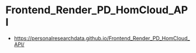 # Frontend_Render_PD_HomCloud_API

* https://personalresearchdata.github.io/Frontend_Render_PD_HomCloud_API/
